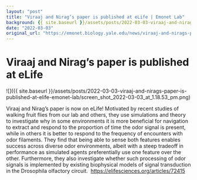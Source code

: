 ```yaml
---
layout: "post"
title: "Viraaj and Nirag’s paper is published at eLife | Emonet Lab"
background: {{ site.baseurl }}/assets/posts/2022-03-03-viraaj-and-nirags-paper-is-published-at-elife-emonet-lab/screen_shot_2022-03-03_at_1.18.53_pm.png
date: "2022-03-03"
original_url: "https://emonet.biology.yale.edu/news/viraaj-and-nirags-paper-published-elife"
---
```

# Viraaj and Nirag’s paper is published at eLife

![]({{ site.baseurl }}/assets/posts/2022-03-03-viraaj-and-nirags-paper-is-published-at-elife-emonet-lab/screen_shot_2022-03-03_at_1.18.53_pm.png)

Viraaj and Nirag’s paper is now on eLife! Motivated by recent studies of walking fruit flies from our lab and others, they use simulations and theory to investigate why in some environments it is more beneficial for navigation to extract and respond to the proportion of time the odor signal is present, while in others it is better to respond to the frequency of encounters with odor filaments. They find that being able to sense both features enables success across diverse odor environments, albeit with a steep tradeoff in performance as simulated agents preferentially use one feature over the other. Furthermore, they also investigate whether such processing of odor signals is implemented by existing biophysical models of signal transduction in the Drosophila olfactory circuit.  <https://elifesciences.org/articles/72415>